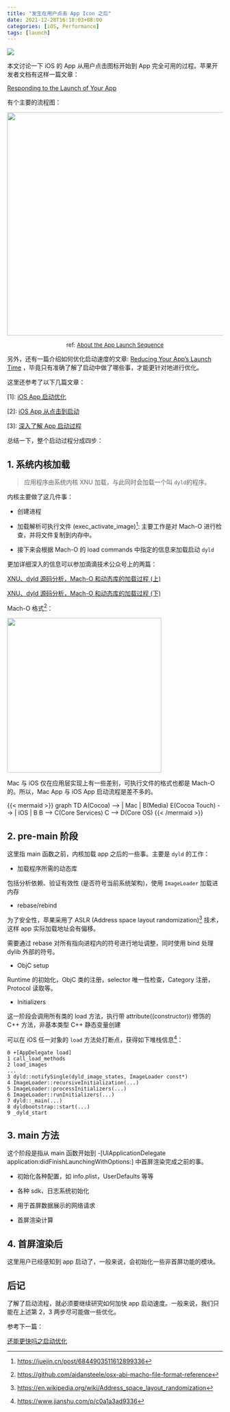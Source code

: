 ```yaml
---
title: "发生在用户点击 App Icon 之后"
date: 2021-12-28T16:18:03+08:00
categories: [iOS, Performance]
tags: [launch]
---
```


![](https://ryder-1252249141.cos.ap-shanghai.myqcloud.com/uPic/2022-04-07-launch.jpg)

本文讨论一下 iOS 的 App 从用户点击图标开始到 App 完全可用的过程。苹果开发者文档有这样一篇文章：

[Responding to the Launch of Your App](https://developer.apple.com/documentation/uikit/app_and_environment/responding_to_the_launch_of_your_app?language=objc)

有个主要的流程图：

<center>

<img src='https://ryder-1252249141.cos.ap-shanghai.myqcloud.com/uPic/2021-12-28-GZXEUO.jpg' width='520'>
</img>

<font size=2>ref: [About the App Launch Sequence](https://developer.apple.com/documentation/uikit/app_and_environment/responding_to_the_launch_of_your_app/about_the_app_launch_sequence?language=objc)</font>

</center>

另外，还有一篇介绍如何优化启动速度的文章: 
[Reducing Your App’s Launch Time](https://developer.apple.com/documentation/xcode/reducing-your-app-s-launch-time)
，毕竟只有准确了解了启动中做了哪些事，才能更针对地进行优化。

这里还参考了以下几篇文章：

[1]: [iOS App 启动优化](https://www.jianshu.com/p/024b3d847fe0)

[2]: [iOS App 从点击到启动](https://www.jianshu.com/p/231b1cebf477)

[3]: [深入了解 App 启动过程](https://www.jianshu.com/p/e7a9e14205ac)

总结一下，整个启动过程分成四步：

## 1. 系统内核加载

> 应用程序由系统内核 XNU 加载，与此同时会加载一个叫 `dyld`的程序。

内核主要做了这几件事：

* 创建进程

* 加载解析可执行文件 (exec_activate_image)[^2]: 主要工作是对 Mach-O 进行检查，并将文件复制到内存中。

* 接下来会根据 Mach-O 的 load commands 中指定的信息来加载启动 `dyld`

更加详细深入的信息可以参加滴滴技术公众号上的两篇：

[XNU、dyld 源码分析，Mach-O 和动态库的加载过程 (上)](https://mp.weixin.qq.com/s/I60p2M-IHDmeUanDUkFdVw)

[XNU、dyld 源码分析，Mach-O 和动态库的加载过程 (下)](https://mp.weixin.qq.com/s/fdDPyjRkVf9AdWiikBagHg)

Mach-O 格式[^1]：

<img src='https://ryder-1252249141.cos.ap-shanghai.myqcloud.com/uPic/2022-04-07-Gj646G.png' width='360'>
</img>

Mac 与 iOS 仅在应用层实现上有一些差别，可执行文件的格式也都是 Mach-O 的。所以，Mac App 与 iOS App 启动流程是差不多的。

{{< mermaid >}}
graph TD
    A(Cocoa) --> | Mac | B(Media)
    E(Cocoa Touch) --> | iOS | B
    B --> C(Core Services)
    C --> D(Core OS)
{{< /mermaid >}}
## 2. pre-main 阶段

这里指 main 函数之前，内核加载 app 之后的一些事。主要是 `dyld` 的工作：

* 加载程序所需的动态库

包括分析依赖、验证有效性 (是否符号当前系统架构)，使用 `ImageLoader` 加载进内存

* rebase/rebind

为了安全性，苹果采用了 ASLR (Address space layout randomization)[^3] 技术，这样 app 实际加载地址会有偏移。

需要通过 rebase 对所有指向进程内的符号进行地址调整，同时使用 bind 处理 dylib 外部的符号。

* ObjC setup

Runtime 的初始化，ObjC 类的注册，selector 唯一性检查，Category 注册，Protocol 读取等。

* Initializers

这一阶段会调用所有类的 load 方法，执行带 attribute((constructor)) 修饰的 C++ 方法，非基本类型 C++ 静态变量创建

可以在 iOS 任一对象的 `load` 方法处打断点，获得如下堆栈信息[^4]：

```objc
0 +[AppDelegate load]
1 call_load_methods
2 load_images
...
3 dyld::notifySingle(dyld_image_states, ImageLoader const*)
4 ImageLoader::recursiveInitialization(...)
5 ImageLoader::processInitializers(...)
6 ImageLoader::runInitializers(...)
7 dyld::_main(...)
8 dyldbootstrap::start(...)
9 _dyld_start
```

## 3. main 方法

这个阶段是指从 main 函数开始到 -[UIApplicationDelegate application:didFinishLaunchingWithOptions:] 中首屏渲染完成之前的事。

* 初始化各种配置，如 info.plist，UserDefaults 等等

* 各种 sdk、日志系统初始化

* 用于首屏数据展示的网络请求

* 首屏渲染计算

## 4. 首屏渲染后

这里用户已经感知到 app 启动了，一般来说，会初始化一些非首屏功能的模块。

## 后记

了解了启动流程，就必须要继续研究如何加快 app 启动速度。一般来说，我们只能在上述第 2，3 两步尽可能做一些优化。

参考下一篇：

[还能更快吗之启动优化](/TODO)

[^1]: https://github.com/aidansteele/osx-abi-macho-file-format-reference
[^2]: https://juejin.cn/post/6844903511612899336
[^3]: https://en.wikipedia.org/wiki/Address_space_layout_randomization
[^4]: https://www.jianshu.com/p/c0a1a3ad9336